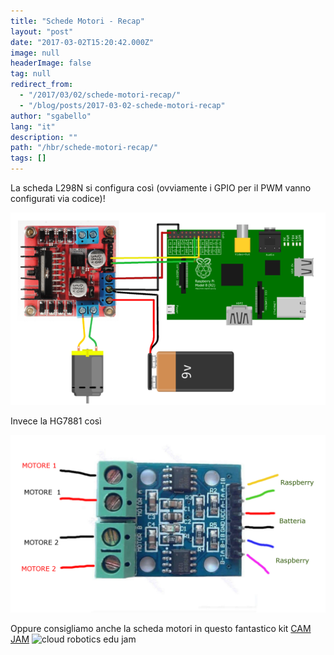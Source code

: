 ```yaml
---
title: "Schede Motori - Recap"
layout: "post"
date: "2017-03-02T15:20:42.000Z"
image: null
headerImage: false
tag: null
redirect_from:
  - "/2017/03/02/schede-motori-recap/"
  - "/blog/posts/2017-03-02-schede-motori-recap"
author: "sgabello"
lang: "it"
description: ""
path: "/hbr/schede-motori-recap/"
tags: []
---
```


La scheda L298N si configura così (ovviamente i GPIO per il PWM vanno configurati via codice)!

![L298N cloud robotics](./RaspberryPiL298N_H_BridgeMotorController.png)

Invece la HG7881 così

![cloud robotics HG7881](./maxresdefault.png)

Oppure consigliamo anche la scheda motori in questo fantastico kit [CAM JAM](https://thepihut.com/collections/camjam-edukit/products/camjam-edukit-3-robotics)
![cloud robotics edu jam](./101685_1024x1024.jpg)
